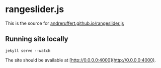 # rangeslider.js

This is the source for [andreruffert.github.io/rangeslider.js](http://andreruffert.github.io/rangeslider.js/)

## Running site locally
    jekyll serve --watch

The site should be available at [http://0.0.0.0:4000](http://0.0.0.0:4000).
